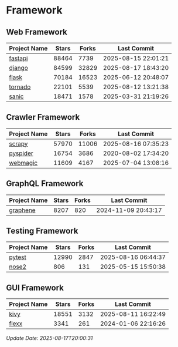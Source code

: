 # Framework

## Web Framework
| Project Name | Stars | Forks | Last Commit |
| ------------ | ----- | ----- | ----------- |
| [fastapi](https://github.com/fastapi/fastapi) | 88464 | 7739 | 2025-08-15 22:01:21 |
| [django](https://github.com/django/django) | 84599 | 32829 | 2025-08-17 18:43:20 |
| [flask](https://github.com/pallets/flask) | 70184 | 16523 | 2025-06-12 20:48:07 |
| [tornado](https://github.com/tornadoweb/tornado) | 22101 | 5539 | 2025-08-12 13:21:38 |
| [sanic](https://github.com/sanic-org/sanic) | 18471 | 1578 | 2025-03-31 21:19:26 |

## Crawler Framework
| Project Name | Stars | Forks | Last Commit |
| ------------ | ----- | ----- | ----------- |
| [scrapy](https://github.com/scrapy/scrapy) | 57970 | 11006 | 2025-08-16 07:35:23 |
| [pyspider](https://github.com/binux/pyspider) | 16754 | 3686 | 2020-08-02 17:34:20 |
| [webmagic](https://github.com/code4craft/webmagic) | 11609 | 4167 | 2025-07-04 13:08:16 |

## GraphQL Framework
| Project Name | Stars | Forks | Last Commit |
| ------------ | ----- | ----- | ----------- |
| [graphene](https://github.com/graphql-python/graphene) | 8207 | 820 | 2024-11-09 20:43:17 |

## Testing Framework
| Project Name | Stars | Forks | Last Commit |
| ------------ | ----- | ----- | ----------- |
| [pytest](https://github.com/pytest-dev/pytest) | 12990 | 2847 | 2025-08-16 06:44:37 |
| [nose2](https://github.com/nose-devs/nose2) | 806 | 131 | 2025-05-15 15:50:38 |

## GUI Framework
| Project Name | Stars | Forks | Last Commit |
| ------------ | ----- | ----- | ----------- |
| [kivy](https://github.com/kivy/kivy) | 18551 | 3132 | 2025-08-11 16:22:49 |
| [flexx](https://github.com/flexxui/flexx) | 3341 | 261 | 2024-01-06 22:16:26 |

*Update Date: 2025-08-17T20:00:31*